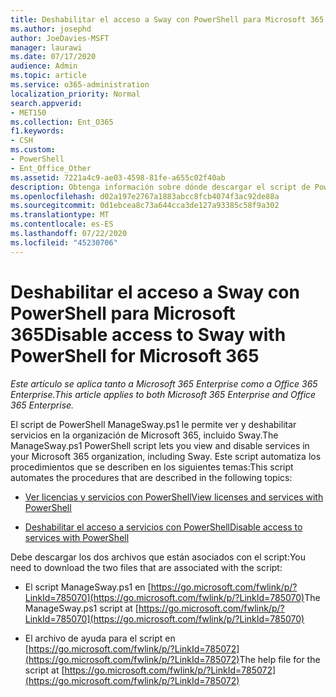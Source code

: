 ```yaml
---
title: Deshabilitar el acceso a Sway con PowerShell para Microsoft 365
ms.author: josephd
author: JoeDavies-MSFT
manager: laurawi
ms.date: 07/17/2020
audience: Admin
ms.topic: article
ms.service: o365-administration
localization_priority: Normal
search.appverid:
- MET150
ms.collection: Ent_O365
f1.keywords:
- CSH
ms.custom:
- PowerShell
- Ent_Office_Other
ms.assetid: 7221a4c9-ae03-4598-81fe-a655c02f40ab
description: Obtenga información sobre dónde descargar el script de PowerShell de ManageSway.ps1 que le permite deshabilitar el acceso a Sway en su organización de Microsoft 365.
ms.openlocfilehash: d02a197e2767a1883abcc8fcb4074f3ac92de88a
ms.sourcegitcommit: 0d1ebcea8c73a644cca3de127a93385c58f9a302
ms.translationtype: MT
ms.contentlocale: es-ES
ms.lasthandoff: 07/22/2020
ms.locfileid: "45230706"
---
```

# <a name="disable-access-to-sway-with-powershell-for-microsoft-365"></a><span data-ttu-id="2c6c1-103">Deshabilitar el acceso a Sway con PowerShell para Microsoft 365</span><span class="sxs-lookup"><span data-stu-id="2c6c1-103">Disable access to Sway with PowerShell for Microsoft 365</span></span>

<span data-ttu-id="2c6c1-104">*Este artículo se aplica tanto a Microsoft 365 Enterprise como a Office 365 Enterprise.*</span><span class="sxs-lookup"><span data-stu-id="2c6c1-104">*This article applies to both Microsoft 365 Enterprise and Office 365 Enterprise.*</span></span>

<span data-ttu-id="2c6c1-105">El script de PowerShell ManageSway.ps1 le permite ver y deshabilitar servicios en la organización de Microsoft 365, incluido Sway.</span><span class="sxs-lookup"><span data-stu-id="2c6c1-105">The ManageSway.ps1 PowerShell script lets you view and disable services in your Microsoft 365 organization, including Sway.</span></span> <span data-ttu-id="2c6c1-106">Este script automatiza los procedimientos que se describen en los siguientes temas:</span><span class="sxs-lookup"><span data-stu-id="2c6c1-106">This script automates the procedures that are described in the following topics:</span></span>
  
- [<span data-ttu-id="2c6c1-107">Ver licencias y servicios con PowerShell</span><span class="sxs-lookup"><span data-stu-id="2c6c1-107">View licenses and services with PowerShell</span></span>](view-licenses-and-services-with-office-365-powershell.md)
    
- [<span data-ttu-id="2c6c1-108">Deshabilitar el acceso a servicios con PowerShell</span><span class="sxs-lookup"><span data-stu-id="2c6c1-108">Disable access to services with PowerShell</span></span>](disable-access-to-services-with-office-365-powershell.md)
    
<span data-ttu-id="2c6c1-109">Debe descargar los dos archivos que están asociados con el script:</span><span class="sxs-lookup"><span data-stu-id="2c6c1-109">You need to download the two files that are associated with the script:</span></span>
  
- <span data-ttu-id="2c6c1-110">El script ManageSway.ps1 en [https://go.microsoft.com/fwlink/p/?LinkId=785070](https://go.microsoft.com/fwlink/p/?LinkId=785070)</span><span class="sxs-lookup"><span data-stu-id="2c6c1-110">The ManageSway.ps1 script at [https://go.microsoft.com/fwlink/p/?LinkId=785070](https://go.microsoft.com/fwlink/p/?LinkId=785070)</span></span>
    
- <span data-ttu-id="2c6c1-111">El archivo de ayuda para el script en [https://go.microsoft.com/fwlink/p/?LinkId=785072](https://go.microsoft.com/fwlink/p/?LinkId=785072)</span><span class="sxs-lookup"><span data-stu-id="2c6c1-111">The help file for the script at [https://go.microsoft.com/fwlink/p/?LinkId=785072](https://go.microsoft.com/fwlink/p/?LinkId=785072)</span></span>
    

